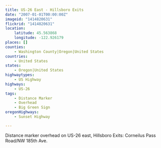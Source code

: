 ```yaml
---
title: US-26 East - Hillsboro Exits
date: "2007-01-01T00:00:00Z"
imageid: "1414820631"
flickrid: "1414820631"
location:
    latitude: 45.563868
    longitude: -122.926179
places: []
counties:
    - Washington County|Oregon|United States
countries:
    - United States
states:
    - Oregon|United States
highwaytypes:
    - US Highway
highways:
    - US-26
tags:
    - Distance Marker
    - Overhead
    - Big Green Sign
oregonHighways:
    - Sunset Highway

---
```

Distance marker overhead on US-26 east, Hillsboro Exits: Corneilus Pass Road/NW 185th Ave.